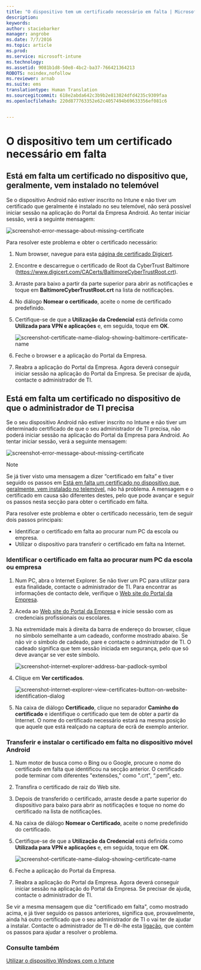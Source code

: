 ```yaml
---
title: "O dispositivo tem um certificado necessário em falta | Microsoft Intune"
description: 
keywords: 
author: staciebarker
manager: angrobe
ms.date: 7/7/2016
ms.topic: article
ms.prod: 
ms.service: microsoft-intune
ms.technology: 
ms.assetid: 9081b1d8-50e8-4bc2-ba37-766421364213
ROBOTS: noindex,nofollow
ms.reviewer: arnab
ms.suite: ems
translationtype: Human Translation
ms.sourcegitcommit: 618e2abda642c3b9b2e813824dfd4235c9309faa
ms.openlocfilehash: 220d877763352e62c4057494b69633356ef081c6


---
```



# O dispositivo tem um certificado necessário em falta


## Está em falta um certificado no dispositivo que, geralmente, vem instalado no telemóvel
Se o dispositivo Android não estiver inscrito no Intune e não tiver um certificado que geralmente é instalado no seu telemóvel, não será possível iniciar sessão na aplicação do Portal da Empresa Android. Ao tentar iniciar sessão, verá a seguinte mensagem:

![screenshot-error-message-about-missing-certificate](./media/andr-cert_install-1-cert_missing.png)

Para resolver este problema e obter o certificado necessário:

1.  Num browser, navegue para esta [página de certificado Digicert](https://www.digicert.com/digicert-root-certificates.htm).

2.  Encontre e descarregue o certificado de Root da CyberTrust Baltimore (https://www.digicert.com/CACerts/BaltimoreCyberTrustRoot.crt).

3.  Arraste para baixo a partir da parte superior para abrir as notificações e toque em **BaltimoreCyberTrustRoot.crt** na lista de notificações.

4.  No diálogo **Nomear o certificado**, aceite o nome de certificado predefinido.

5. Certifique-se de que a **Utilização da Credencial** está definida como **Utilizada para VPN e aplicações** e, em seguida, toque em **OK**.

    ![screenshot-certificate-name-dialog-showing-baltimore-certificate-name](./media/andr-cert_install-2-add_cert_name.png)

6. Feche o browser e a aplicação do Portal da Empresa.

7. Reabra a aplicação do Portal da Empresa. Agora deverá conseguir iniciar sessão na aplicação do Portal da Empresa. Se precisar de ajuda, contacte o administrador de TI.

## Está em falta um certificado no dispositivo de que o administrador de TI precisa
Se o seu dispositivo Android não estiver inscrito no Intune e não tiver um determinado certificado de que o seu administrador de TI precisa, não poderá iniciar sessão na aplicação do Portal da Empresa para Android. Ao tentar iniciar sessão, verá a seguinte mensagem:

![screenshot-error-message-about-missing-certificate](./media/andr-cert_install-1-cert_missing.png)

>[!NOTE]
> Se já tiver visto uma mensagem a dizer “certificado em falta” e tiver seguido os passos em [Está em falta um certificado no dispositivo que, geralmente, vem instalado no telemóvel](#your-device-is-missing-a-certificate-that-usually-comes-installed-on-your-phone), não há problema. A mensagem e o certificado em causa são diferentes destes, pelo que pode avançar e seguir os passos nesta secção para obter o certificado em falta.

Para resolver este problema e obter o certificado necessário, tem de seguir dois passos principais:

- Identificar o certificado em falta ao procurar num PC da escola ou empresa.
- Utilizar o dispositivo para transferir o certificado em falta na Internet.

### Identificar o certificado em falta ao procurar num PC da escola ou empresa

1. Num PC, abra o Internet Explorer. Se não tiver um PC para utilizar para esta finalidade, contacte o administrador de TI. Para encontrar as informações de contacto dele, verifique o [Web site do Portal da Empresa](http://portal.manage.microsoft.com).

2. Aceda ao [Web site do Portal da Empresa](http://portal.manage.microsoft.com) e inicie sessão com as credenciais profissionais ou escolares.

3. Na extremidade mais à direita da barra de endereço do browser, clique no símbolo semelhante a um cadeado, conforme mostrado abaixo. Se não vir o símbolo de cadeado, pare e contacte o administrador de TI. O cadeado significa que tem sessão iniciada em segurança, pelo que só deve avançar se ver este símbolo.

    ![screenshot-internet-explorer-address-bar-padlock-symbol](./media/andr-missing-cert-ie-padlock-symbol.png)

4. Clique em **Ver certificados**.

    ![screenshot-internet-explorer-view-certificates-button-on-website-identification-dialog](./media/andr-missg-cert-ie-view-cert-button.png)

5. Na caixa de diálogo **Certificado**, clique no separador **Caminho do certificado** e identifique o certificado que tem de obter a partir da Internet. O nome do certificado necessário estará na mesma posição que aquele que está realçado na captura de ecrã de exemplo anterior.

### Transferir e instalar o certificado em falta no dispositivo móvel Android

1. Num motor de busca como o Bing ou o Google, procure o nome do certificado em falta que identificou na secção anterior. O certificado pode terminar com diferentes "extensões," como ".crt", “.pem", etc.

2. Transfira o certificado de raiz do Web site.

3. Depois de transferido o certificado, arraste desde a parte superior do dispositivo para baixo para abrir as notificações e toque no nome do certificado na lista de notificações.

4. Na caixa de diálogo **Nomear o Certificado**, aceite o nome predefinido do certificado.

5. Certifique-se de que a **Utilização da Credencial** está definida como **Utilizada para VPN e aplicações** e, em seguida, toque em **OK**.

    ![screenshot-certificate-name-dialog-showing-certificate-name](./media/andr-missing-cert-cert-name.png)

6. Feche a aplicação do Portal da Empresa.

7. Reabra a aplicação do Portal da Empresa. Agora deverá conseguir iniciar sessão na aplicação do Portal da Empresa. Se precisar de ajuda, contacte o administrador de TI.

Se vir a mesma mensagem que diz "certificado em falta", como mostrado acima, e já tiver seguido os passos anteriores, significa que, provavelmente, ainda há outro certificado que o seu administrador de TI o vai ter de ajudar a instalar. Contacte o administrador de TI e dê-lhe esta [ligação](/intune/troubleshoot/troubleshoot-device-enrollment-in-intune#android-certificate-issues), que contém os passos para ajudar a resolver o problema.

### Consulte também
[Utilizar o dispositivo Windows com o Intune](using-your-windows-device-with-intune.md)



<!--HONumber=Jul16_HO4-->


